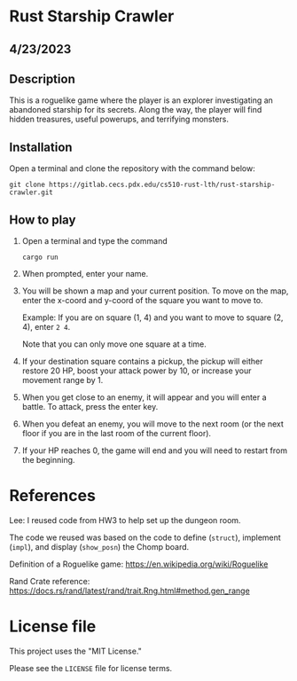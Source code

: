 # Rust Starship Crawler
## 4/23/2023

## Description

This is a roguelike game where the player is an explorer investigating an abandoned starship for its secrets. Along the way, the player will find hidden treasures, useful powerups, and terrifying monsters. 

## Installation

Open a terminal and clone the repository with the command below:

`git clone https://gitlab.cecs.pdx.edu/cs510-rust-lth/rust-starship-crawler.git`

## How to play

1) Open a terminal and type the command 

    `cargo run`

2) When prompted, enter your name.

3) You will be shown a map and your current position. To move on the map, enter the x-coord and y-coord of the square you want to move to.

    Example: If you are on square (1, 4) and you want to move to square (2, 4), enter `2 4`.

    Note that you can only move one square at a time.

4) If your destination square contains a pickup, the pickup will either restore 20 HP, boost your attack power by 10, or increase your movement range by 1.

5) When you get close to an enemy, it will appear and you will enter a battle. To attack, press the enter key.

6) When you defeat an enemy, you will move to the next room (or the next floor if you are in the last room of the current floor).

7) If your HP reaches 0, the game will end and you will need to restart from the beginning. 

# References

Lee: I reused code from HW3 to help set up the dungeon room.

The code we reused was based on the code to define (`struct`), implement (`impl`), and display (`show_posn`) the Chomp board.

Definition of a Roguelike game:
https://en.wikipedia.org/wiki/Roguelike

Rand Crate reference:
https://docs.rs/rand/latest/rand/trait.Rng.html#method.gen_range


# License file

This project uses the "MIT License."

Please see the `LICENSE` file for license terms.